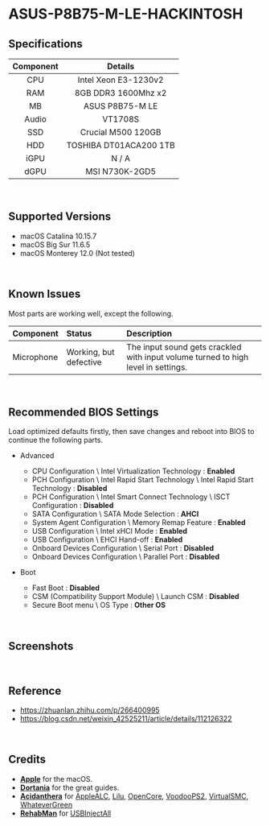 # ASUS-P8B75-M-LE-HACKINTOSH

## Specifications
| Component | Details |
|:---:|:---:|
| CPU | Intel Xeon E3-1230v2 |
| RAM | 8GB DDR3 1600Mhz x2 |
| MB | ASUS P8B75-M LE |
| Audio | VT1708S |
| SSD | Crucial M500 120GB |
| HDD | TOSHIBA DT01ACA200 1TB |
| iGPU | N / A |
| dGPU | MSI N730K-2GD5 |
<br>

## Supported Versions
- macOS Catalina 10.15.7
- macOS Big Sur 11.6.5
- macOS Monterey 12.0 (Not tested)
<br>

## Known Issues
Most parts are working well, except the following.

| Component | Status | Description |
|:---|:---|:---|
| Microphone | Working, but defective | The input sound gets crackled with input volume turned to high level in settings.<br> |

<br>

## Recommended BIOS Settings
Load optimized defaults firstly, then save changes and reboot into BIOS to continue the following parts.
- Advanced 
  - CPU Configuration \ Intel Virtualization Technology : **Enabled**
  - PCH Configuration \ Intel Rapid Start Technology \ Intel Rapid Start Technology : **Disabled**
  - PCH Configuration \ Intel Smart Connect Technology \ ISCT Configuration : **Disabled**
  - SATA Configuration \ SATA Mode Selection : **AHCI**
  - System Agent Configuration \ Memory Remap Feature : **Enabled**
  - USB Configuration \ Intel xHCI Mode : **Enabled**
  - USB Configuration \ EHCI Hand-off : **Enabled**
  - Onboard Devices Configuration \ Serial Port : **Disabled**
  - Onboard Devices Configuration \ Parallel Port : **Disabled**



- Boot
  - Fast Boot : **Disabled**
  - CSM (Compatibility Support Module) \ Launch CSM : **Disabled**
  - Secure Boot menu \ OS Type : **Other OS**

<br>

## Screenshots
<br>

## Reference
- <https://zhuanlan.zhihu.com/p/266400995>
- <https://blog.csdn.net/weixin_42525211/article/details/112126322>
<br>

## Credits
- [**Apple**](https://www.apple.com/tw/) for the macOS.
- [**Dortania**](https://github.com/dortania) for the great guides.
- [**Acidanthera**](https://github.com/acidanthera) for [AppleALC](https://github.com/acidanthera/AppleALC), [Lilu](https://github.com/acidanthera/Lilu), [OpenCore](https://github.com/acidanthera/OpenCorePkg), [VoodooPS2](https://github.com/acidanthera/VoodooPS2), [VirtualSMC](https://github.com/acidanthera/VirtualSMC), [WhateverGreen](https://github.com/acidanthera/WhateverGreen)
- [**RehabMan**](https://github.com/RehabMan) for [USBInjectAll](https://github.com/RehabMan/OS-X-USB-Inject-All)
